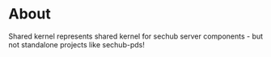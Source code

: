 
# About
Shared kernel represents shared kernel for sechub server components - but not standalone projects
like sechub-pds!